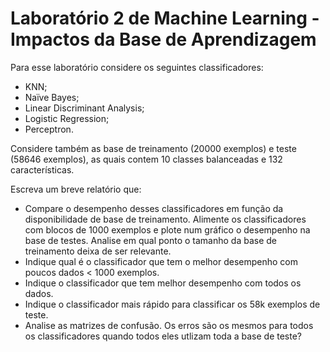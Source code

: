 # Laboratório 2 de Machine Learning - Impactos da Base de Aprendizagem

Para esse laboratório considere os seguintes classificadores:

- KNN;
- Naïve Bayes;
- Linear Discriminant Analysis;
- Logistic Regression;
- Perceptron.

Considere também as base de treinamento (20000 exemplos) e teste (58646 exemplos), as quais contem 10 classes balanceadas e 132 características.

Escreva um breve relatório que:

- Compare o desempenho desses classificadores em função da disponibilidade de base de treinamento. Alimente os classificadores com blocos de 1000 exemplos e plote num gráfico o desempenho na base de testes. Analise em qual ponto o tamanho da base de treinamento deixa de ser relevante.
- Indique qual é o classificador que tem o melhor desempenho com poucos dados < 1000 exemplos.
- Indique o classificador que tem melhor desempenho com todos os dados.
- Indique o classificador mais rápido para classificar os 58k exemplos de teste.
- Analise as matrizes de confusão. Os erros são os mesmos para todos os classificadores quando todos eles utlizam toda a base de teste?
